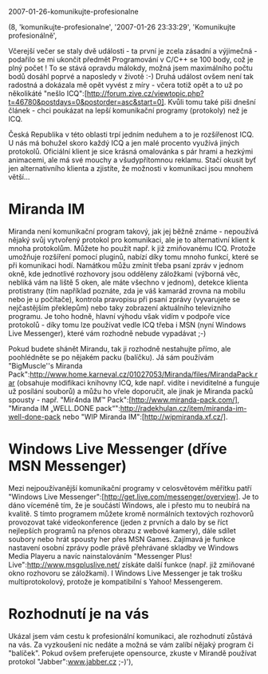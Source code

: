 2007-01-26-komunikujte-profesionalne

(8, 'komunikujte-profesionalne', '2007-01-26 23:33:29', 'Komunikujte profesionálně',


Včerejší večer se staly dvě události - ta první je zcela zásadní a výjimečná -
podařilo se mi ukončit předmět Programování v C/C++ se 100 body, což je plný
počet ! To se stává opravdu málokdy, možná jsem maximálního počtu bodů dosáhl
poprvé a naposledy v životě :-) Druhá událost ovšem není tak radostná a dokázala
mě opět vyvést z míry - včera totiž opět a to už po několikáté
"nešlo ICQ":[http://forum.zive.cz/viewtopic.php?t=46780&postdays=0&postorder=asc&start=0].
Kvůli tomu také píši dnešní článek - chci poukázat na lepší komunikační programy
(protokoly) než je ICQ.

Česká Republika v této oblasti trpí jedním neduhem a to je rozšířenost ICQ. U nás
má bohužel skoro každý ICQ a jen malé procento využívá jiných protokolů. Oficiální
klient je sice krásná omalovánka s pár hrami a hezkými animacemi, ale má své mouchy
a všudypřítomnou reklamu. Stačí okusit byť jen alternativního klienta a zjistíte, že
možnosti v komunikaci jsou mnohem větší...

Miranda IM
==========

[* miranda_male.jpg 100x332 .(Ukázka Mirandy){title:Takto vypadá moje Miranda} >]:[img/miranda.jpg]
Miranda není komunikační program takový, jak jej běžně známe - nepoužívá nějaký svůj
vytvořený protokol pro komunikaci, ale je to alternativní klient k mnoha protokolům.
Můžete ho použít např. k již zmiňovanému ICQ. Protože umožňuje rozšíření pomocí
pluginů, nabízí díky tomu mnoho funkcí, které se při komunikaci hodí. Namátkou
můžu zmínit třeba psaní zpráv v jednom okně, kde jednotlivé rozhovory jsou odděleny
záložkami (výborná věc, nebliká vám na liště 5 oken, ale máte všechno v jednom),
detekce klienta protistrany (tím například poznáte, zda je váš kamarád zrovna
na mobilu nebo je u počítače), kontrola pravopisu při psaní zprávy (vyvarujete
se nejčastějším překlepům) nebo taky zobrazení aktuálního televizního programu.
Je toho hodně, hlavní výhodu však vidím v podpoře více protokolů - díky tomu lze
používat vedle ICQ třeba i MSN (nyní Windows Live Messenger), které vám rozhodně
nebude vypadávat ;-)

Pokud budete shánět Mirandu, tak ji rozhodně nestahujte přímo, ale poohlédněte
se po nějakém packu (balíčku). Já sám používám
"BigMuscle''s Miranda Pack":http://www.home.karneval.cz/01027053/Miranda/files/MirandaPack.rar
(obsahuje modifikaci knihovny ICQ, kde např. vidíte i neviditelné a funguje už posílání
souborů) a můžu ho vřele doporučit, ale jinak je Miranda packů spousty - např.
"Mir4nda IM™ Pack":[http://www.miranda-pack.com/],
"Miranda IM „WELL.DONE pack“":http://radekhulan.cz/item/miranda-im-well-done-pack
nebo "WIP Miranda IM":[http://wipmiranda.xf.cz/].

Windows Live Messenger (dříve MSN Messenger)
============================================

Mezi nejpoužívanější komunikační programy v celosvětovém měřítku patří
"Windows Live Messenger":[http://get.live.com/messenger/overview]. Je to dáno víceméně
tím, že je součástí Windows, ale i přesto mu to neubírá na kvalitě. S tímto programem
můžete kromě normálních textových rozhovorů provozovat také videokonference (jeden z prvních
a dalo by se říct nejlepších programů na přenos obrazu z webové kamery), dále sdílet
soubory nebo hrát spousty her přes MSN Games. Zajímavá je funkce nastavení osobní
zprávy podle právě přehrávané skladby ve Windows Media Playeru a navíc nainstalováním
"Messenger Plus! Live":http://www.msgpluslive.net/ získáte další funkce (např.
již zmiňované okno rozhovoru se záložkami). I Windows Live Messenger je tak trošku
multiprotokolový, protože je kompatibilní s Yahoo! Messengerem.

Rozhodnutí je na vás
====================

Ukázal jsem vám cestu k profesionální komunikaci, ale rozhodnutí zůstává na vás.
Za vyzkoušení nic nedáte a možná se vám zalíbí nějaký program či "balíček". Pokud
ovšem preferujete opensource, zkuste v Mirandě používat protokol "Jabber":www.jabber.cz ;-)'),
